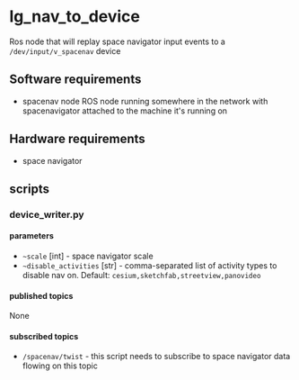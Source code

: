 # lg_nav_to_device

Ros node that will replay space navigator input events to a
`/dev/input/v_spacenav` device

## Software requirements

* spacenav node ROS node running somewhere in the network with
  spacenavigator attached to the machine it's running on

## Hardware requirements

* space navigator

## scripts

### device_writer.py

#### parameters

* `~scale` [int] - space navigator scale
* `~disable_activities` [str] - comma-separated list of activity types to disable nav on.  Default: `cesium,sketchfab,streetview,panovideo`

#### published topics

None

#### subscribed topics

* `/spacenav/twist` - this script needs to subscribe to space navigator
  data flowing on this topic
